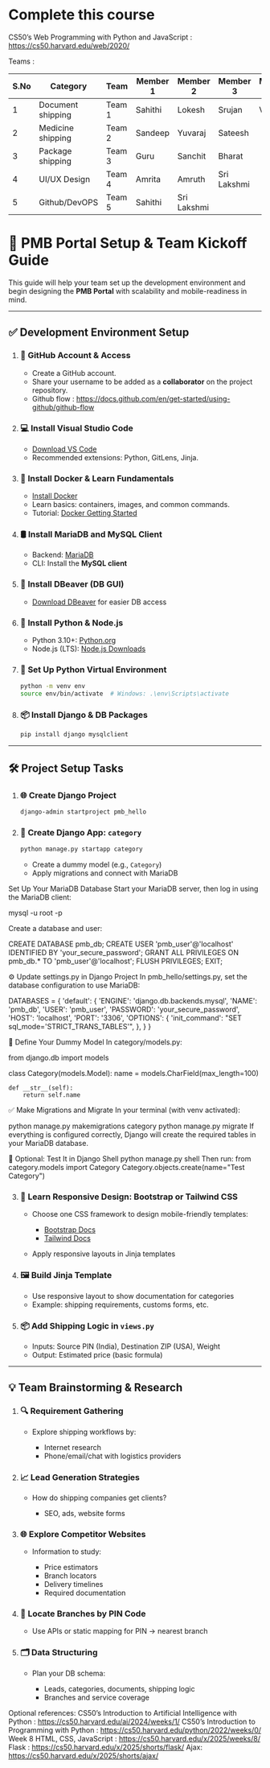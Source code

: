 
# Complete this course

CS50’s Web Programming with Python and JavaScript : https://cs50.harvard.edu/web/2020/



Teams : 
								
| S.No | Category       | Team     | Member 1     | Member 2  | Member 3     | Member 4     |
|------|----------------|----------|--------------|-----------|--------------|--------------|
| 1    | Document  shipping     | Team 1   | Sahithi       | Lokesh    | Srujan       | Vedin        |
| 2    | Medicine  shipping    | Team 2   | Sandeep      | Yuvaraj   | Sateesh      |              |
| 3    | Package  shipping      | Team 3   | Guru         | Sanchit   | Bharat       |              |
| 4    | UI/UX  Design        | Team 4   | Amrita       | Amruth    | Sri Lakshmi  |              |
| 5    | Github/DevOPS  | Team 5   | Sahithi       | Sri Lakshmi|             |              |






# 🚀 PMB Portal Setup & Team Kickoff Guide

This guide will help your team set up the development environment and begin designing the **PMB Portal** with scalability and mobile-readiness in mind.

---

## ✅ Development Environment Setup

1. ### 🔗 GitHub Account & Access

   * Create a GitHub account.
   * Share your username to be added as a **collaborator** on the project repository.
   * Github flow : https://docs.github.com/en/get-started/using-github/github-flow

2. ### 💻 Install Visual Studio Code

   * [Download VS Code](https://code.visualstudio.com/)
   * Recommended extensions: Python, GitLens, Jinja.

3. ### 🐋 Install Docker & Learn Fundamentals

   * [Install Docker](https://www.docker.com/products/docker-desktop/)
   * Learn basics: containers, images, and common commands.
   * Tutorial: [Docker Getting Started](https://docs.docker.com/get-started/)

4. ### 🛢️ Install MariaDB and MySQL Client

   * Backend: [MariaDB](https://mariadb.org/download/)
   * CLI: Install the **MySQL client**

5. ### 🐬 Install DBeaver (DB GUI)

   * [Download DBeaver](https://dbeaver.io/) for easier DB access

6. ### 🐍 Install Python & Node.js

   * Python 3.10+: [Python.org](https://www.python.org/)
   * Node.js (LTS): [Node.js Downloads](https://nodejs.org/)

7. ### 🧪 Set Up Python Virtual Environment

   ```bash
   python -m venv env
   source env/bin/activate  # Windows: .\env\Scripts\activate
   ```

8. ### 📦 Install Django & DB Packages

   ```bash
   pip install django mysqlclient
   ```

---

## 🛠️ Project Setup Tasks

1. ### 🌐 Create Django Project

   ```bash
   django-admin startproject pmb_hello
   ```

2. ### 🧩 Create Django App: `category`

   ```bash
   python manage.py startapp category
   ```

   * Create a dummy model (e.g., `Category`)
   * Apply migrations and connect with MariaDB
     
Set Up Your MariaDB Database
Start your MariaDB server, then log in using the MariaDB client:

mysql -u root -p

Create a database and user:

CREATE DATABASE pmb_db;
CREATE USER 'pmb_user'@'localhost' IDENTIFIED BY 'your_secure_password';
GRANT ALL PRIVILEGES ON pmb_db.* TO 'pmb_user'@'localhost';
FLUSH PRIVILEGES;
EXIT;

⚙️  Update settings.py in Django Project
In pmb_hello/settings.py, set the database configuration to use MariaDB:

DATABASES = {
    'default': {
        'ENGINE': 'django.db.backends.mysql',
        'NAME': 'pmb_db',
        'USER': 'pmb_user',
        'PASSWORD': 'your_secure_password',
        'HOST': 'localhost',
        'PORT': '3306',
        'OPTIONS': {
            'init_command': "SET sql_mode='STRICT_TRANS_TABLES'",
        },
    }
}


🧩  Define Your Dummy Model
In category/models.py:

from django.db import models

class Category(models.Model):
    name = models.CharField(max_length=100)

    def __str__(self):
        return self.name

✅  Make Migrations and Migrate
In your terminal (with venv activated):

python manage.py makemigrations category
python manage.py migrate
If everything is configured correctly, Django will create the required tables in your MariaDB database.

🧪 Optional: Test It in Django Shell
python manage.py shell
Then run:
from category.models import Category
Category.objects.create(name="Test Category")

3. ### 🧠 Learn Responsive Design: Bootstrap or Tailwind CSS

   * Choose one CSS framework to design mobile-friendly templates:

     * [Bootstrap Docs](https://getbootstrap.com/)
     * [Tailwind Docs](https://tailwindcss.com/docs)
   * Apply responsive layouts in Jinja templates

4. ### 🖼️ Build Jinja Template

   * Use responsive layout to show documentation for categories
   * Example: shipping requirements, customs forms, etc.

5. ### 📦 Add Shipping Logic in `views.py`

   * Inputs: Source PIN (India), Destination ZIP (USA), Weight
   * Output: Estimated price (basic formula)

---

## 💡 Team Brainstorming & Research

1. ### 🔍 Requirement Gathering

   * Explore shipping workflows by:

     * Internet research
     * Phone/email/chat with logistics providers

2. ### 📈 Lead Generation Strategies

   * How do shipping companies get clients?

     * SEO, ads, website forms

3. ### 🌐 Explore Competitor Websites

   * Information to study:

     * Price estimators
     * Branch locators
     * Delivery timelines
     * Required documentation

4. ### 🏢 Locate Branches by PIN Code

   * Use APIs or static mapping for PIN → nearest branch

5. ### 🗂️ Data Structuring

   * Plan your DB schema:

     * Leads, categories, documents, shipping logic
     * Branches and service coverage


Optional references:
CS50’s Introduction to Artificial Intelligence with Python : https://cs50.harvard.edu/ai/2024/weeks/1/ 
CS50’s Introduction to Programming with Python : https://cs50.harvard.edu/python/2022/weeks/0/
Week 8 HTML, CSS, JavaScript : https://cs50.harvard.edu/x/2025/weeks/8/
Flask : https://cs50.harvard.edu/x/2025/shorts/flask/
Ajax: https://cs50.harvard.edu/x/2025/shorts/ajax/



